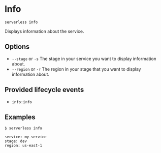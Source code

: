 <!--
title: Info
layout: Page
-->

# Info

```
serverless info
```

Displays information about the service.

## Options
- `--stage` or `-s` The stage in your service you want to display information about.
- `--region` or `-r` The region in your stage that you want to display information about.


## Provided lifecycle events
- `info:info`

## Examples

```
$ serverless info

service: my-service
stage: dev
region: us-east-1

```
